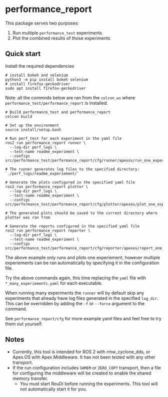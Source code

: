 # performance_report

This package serves two purposes:

1. Run multiple `performance_test` experiments
2. Plot the combined results of those experiments

## Quick start

Install the required dependencies

```
# install bokeh and selenium
python3 -m pip install bokeh selenium
# install firefox-geckodriver
sudo apt install firefox-geckodriver
```

Note: all the commnds below are ran from the `colcon_ws` where `performance_test/performance_report` is installed.

```
# Build performance_test and performance_report
colcon build

# Set up the environment
source install/setup.bash

# Run perf_test for each experiment in the yaml file
ros2 run performance_report runner \
  --log-dir perf_logs \
  --test-name readme_experiment \
  --configs src/performance_test/performance_report/cfg/runner/apexos/run_one_experiment.yaml

# The runner generates log files to the specified directory: `./perf_logs/readme_experiement/`

# Generate the plots configured in the specified yaml file
ros2 run performance_report plotter \
  --log-dir perf_logs \
  --test-name readme_experiment \
  --configs src/performance_test/performance_report/cfg/plotter/apexos/plot_one_experiment.yaml

# The generated plots should be saved to the current directory where plotter was ran from

# Generate the reports configured in the specified yaml file
ros2 run performance_report reporter \
  --log-dir perf_logs \
  --test-name readme_experiment \
  --configs src/performance_test/performance_report/cfg/reporter/apexos/report_one_experiment.yaml
```

The above example only runs and plots one experiement, however multiple experiements can be ran
automatically by specifying it in the configuration file.

Try the above commands again, this time replacing the `yaml` file with `*_many_experiements.yaml`
for each executable.

When running many experiments the `runner` will by default skip any experiments that already have
log files generated in the specified `log_dir`. This can be overridden by adding the `-f` or
`--force` argument to the command.

See `performance_report/cfg` for more example yaml files and feel free to try them out yourself.

## Notes

- Currently, this tool is intended for ROS 2 with rmw_cyclone_dds, or Apex.OS with
  Apex.Middleware. It has not been tested with any other transport.
- If the run configuration includes `SHMEM` or `ZERO_COPY` transport, then a file for
  configuring the middleware will be created to enable the shared memory transfer.
  - You must start RouDi before running the experiments. This tool will not automatically
    start it for you.
